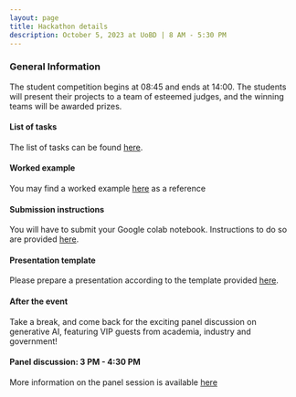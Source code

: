 ```yaml
---
layout: page
title: Hackathon details
description: October 5, 2023 at UoBD | 8 AM - 5:30 PM
---
```


### General Information
The student competition begins at 08:45 and ends at 14:00. 
The students will present their projects to a team of esteemed judges, and the winning teams will be awarded prizes. 

#### List of tasks
The list of tasks can be found [here](https://docs.google.com/document/d/1OOx-8cZeHb2jsWbxSFEUw2_qXxAza9NIh8s8uMyy-iM/edit).

#### Worked example
You may find a worked example [here](https://docs.google.com/document/d/1aoh8xjQeWKVJQPCRLPUU6sqs1fOy1eXfCsklhLM1oZE/edit?usp=sharing) as a reference

#### Submission instructions
You will have to submit your Google colab notebook. Instructions to do so are provided [here](https://docs.google.com/document/d/1aoh8xjQeWKVJQPCRLPUU6sqs1fOy1eXfCsklhLM1oZE/edit?usp=sharing).

#### Presentation template
Please prepare a presentation according to the template provided [here](https://docs.google.com/presentation/d/11tE3jLWOdaEPhMsoWNvAEnFpINp9zjm2ZWelGsYOyDw/edit?usp=sharing). 

#### After the event
Take a break, and come back for the exciting panel discussion on generative AI, featuring VIP guests from academia, industry and government!

#### Panel discussion: 3 PM - 4:30 PM <br>
More information on the panel session is available [here](https://www.birmingham.ac.uk/dubai/events/2023/the-future-of-ai-in-education.aspx)

